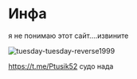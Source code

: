# Инфа

я не понимаю этот сайт....извините

![tuesday-tuesday-reverse1999](https://github.com/user-attachments/assets/3e9fc391-a85a-4b2b-9b02-9073bd05e4e8)

https://t.me/Ptusik52 судо нада
